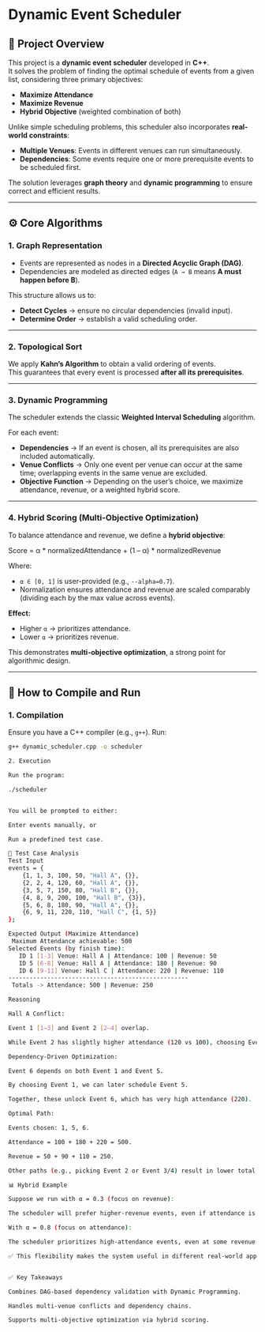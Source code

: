 # Dynamic Event Scheduler

## 📌 Project Overview
This project is a **dynamic event scheduler** developed in **C++**.  
It solves the problem of finding the optimal schedule of events from a given list, considering three primary objectives:  

- **Maximize Attendance**  
- **Maximize Revenue**  
- **Hybrid Objective** (weighted combination of both)  

Unlike simple scheduling problems, this scheduler also incorporates **real-world constraints**:

- **Multiple Venues**: Events in different venues can run simultaneously.  
- **Dependencies**: Some events require one or more prerequisite events to be scheduled first.  

The solution leverages **graph theory** and **dynamic programming** to ensure correct and efficient results.

---

## ⚙️ Core Algorithms

### 1. Graph Representation
- Events are represented as nodes in a **Directed Acyclic Graph (DAG)**.  
- Dependencies are modeled as directed edges (`A → B` means **A must happen before B**).  

This structure allows us to:
- **Detect Cycles** → ensure no circular dependencies (invalid input).  
- **Determine Order** → establish a valid scheduling order.  

---

### 2. Topological Sort
We apply **Kahn’s Algorithm** to obtain a valid ordering of events.  
This guarantees that every event is processed **after all its prerequisites**.  

---

### 3. Dynamic Programming
The scheduler extends the classic **Weighted Interval Scheduling** algorithm.  

For each event:
- **Dependencies** → If an event is chosen, all its prerequisites are also included automatically.  
- **Venue Conflicts** → Only one event per venue can occur at the same time; overlapping events in the same venue are excluded.  
- **Objective Function** → Depending on the user’s choice, we maximize attendance, revenue, or a weighted hybrid score.

---

### 4. Hybrid Scoring (Multi-Objective Optimization)
To balance attendance and revenue, we define a **hybrid objective**:

Score = α * normalizedAttendance + (1 – α) * normalizedRevenue


Where:
- `α ∈ [0, 1]` is user-provided (e.g., `--alpha=0.7`).  
- Normalization ensures attendance and revenue are scaled comparably (dividing each by the max value across events).  

**Effect:**  
- Higher `α` → prioritizes attendance.  
- Lower `α` → prioritizes revenue.  

This demonstrates **multi-objective optimization**, a strong point for algorithmic design.

---

## 🚀 How to Compile and Run

### 1. Compilation
Ensure you have a C++ compiler (e.g., `g++`). Run:

```bash
g++ dynamic_scheduler.cpp -o scheduler

2. Execution

Run the program:

./scheduler


You will be prompted to either:

Enter events manually, or

Run a predefined test case.

🧪 Test Case Analysis
Test Input
events = {
    {1, 1, 3, 100, 50, "Hall A", {}},
    {2, 2, 4, 120, 60, "Hall A", {}},
    {3, 5, 7, 150, 80, "Hall B", {}},
    {4, 8, 9, 200, 100, "Hall B", {3}},
    {5, 6, 8, 180, 90, "Hall A", {}},
    {6, 9, 11, 220, 110, "Hall C", {1, 5}}
};

Expected Output (Maximize Attendance)
 Maximum Attendance achievable: 500
Selected Events (by finish time):
   ID 1 [1-3] Venue: Hall A | Attendance: 100 | Revenue: 50
   ID 5 [6-8] Venue: Hall A | Attendance: 180 | Revenue: 90
   ID 6 [9-11] Venue: Hall C | Attendance: 220 | Revenue: 110
---------------------------------------------------
 Totals -> Attendance: 500 | Revenue: 250

Reasoning

Hall A Conflict:

Event 1 [1–3] and Event 2 [2–4] overlap.

While Event 2 has slightly higher attendance (120 vs 100), choosing Event 1 is better for unlocking downstream events.

Dependency-Driven Optimization:

Event 6 depends on both Event 1 and Event 5.

By choosing Event 1, we can later schedule Event 5.

Together, these unlock Event 6, which has very high attendance (220).

Optimal Path:

Events chosen: 1, 5, 6.

Attendance = 100 + 180 + 220 = 500.

Revenue = 50 + 90 + 110 = 250.

Other paths (e.g., picking Event 2 or Event 3/4) result in lower total scores, so they are excluded.

📊 Hybrid Example

Suppose we run with α = 0.3 (focus on revenue):

The scheduler will prefer higher-revenue events, even if attendance is slightly lower.

With α = 0.8 (focus on attendance):

The scheduler prioritizes high-attendance events, even at some revenue cost.

✅ This flexibility makes the system useful in different real-world applications.


✅ Key Takeaways

Combines DAG-based dependency validation with Dynamic Programming.

Handles multi-venue conflicts and dependency chains.

Supports multi-objective optimization via hybrid scoring.

